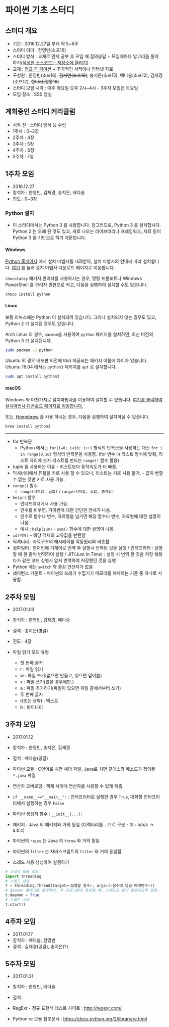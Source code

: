 # 파이썬 기초 스터디

## 스터디 개요
- 기간 : 2016.12.27일 부터 약 5~6주
- 스터디 리더 : 한영빈(소프16)
- 스터디 방식 : 교재로 먼저 공부 후 모임 때 질의응답 + 모임때마다 알고리즘 풀이 하기([작성한 소스코드는 저장소에 올리기](https://github.com/s-owl/python-basics-study))
- 교재 : [점프 투 파이썬](https://wikidocs.net/book/1) + 추가적인 서적이나 인터넷 자료
- 구성원 : 한영빈(소프16), ~~김지연(소프16)~~, 송지은(소프15), 배다슬(소프12), 김재경(소프12), ~~한나라(정통16)~~
- 스터디 모임 시각 : 매주 화요일 오후 2시~4시 - 3주차 모임은 목요일
- 모임 장소 : SSS 랩실

## 계획중인 스터디 커리큘럼
- 시작 전 : 스터디 방식 등 수립
- 1주차 : 0~3장
- 2주차 : 4장
- 3주차 : 5장
- 4주차 : 6장
- 5주차 : 7장

## 1주차 모임
- 2016.12.27
- 참석자 : 한영빈, 김재경, 송지은, 배다슬
- 진도 : 0~3장

### Python 설치
- 이 스터디에서는 Python 3 를 사용합니다. 장그러므로, Python 3 를 설치합시다. Python 2 는 오래 된 것도 있고, 새로 나오는 라이브러리나 프레임워크, 자료 등이 Python 3 을 기반으로 하기 때문입니다.

#### Windows
[Python 홈페이지](https://www.python.org) 에서 설치 마법사를 내려받아, 설치 마법사의 안내에 따라 설치합니다.
[여기](https://www.python.org/downloads/windows/) 를 눌러 설치 마법사 다운로드 페이지로 이동합니다.

`chocolatey` 패키지 관리자를 사용하시는 경우, 명령 프롬포트나 Windows PowerShell 를 관리자 권한으로 켜고, 다음을 실행하여 설치할 수도 있습니다.

```posh
choco install python
```

#### Linux
보통 리눅스에는 Python 이 설치되어 있습니다. 그러나 설치되지 않는 경우도 있고, Python 2 가 설치된 경우도 있습니다.

Arch Linux 의 경우, `pacman`을 사용하여 `python` 패키지를 설치하면, 최신 버전의 Python 3 가 설치됩니다.

```bash
sudo pacman -S python
```

Ubuntu 의 경우 배포판 버전에 따라 제공되는 패키지 이름에 차이가 있습니다. Ubuntu 16.04 에서는 `python3` 패키지를 `apt` 로 설치합니다.

```bash
sudo apt install python3
```

#### macOS
Windows 와 마찬가지로 설치마법사를 이용하여 설치할 수 있습니다. [여기를 클릭하여 설치마법사 다운로드 페이지로 이동합니다.](https://www.python.org/downloads/mac-osx/)

또는, [Homebrew](http://brew.sh/) 를 사용 하시는 경우, 다음을 실행하여 설치하실 수 있습니다.

```bash
brew install python3
```

---

- for 반복문
  - Python 에서는 `for(i=0; i<10; i++)` 형식의 반복문을 사용하는 대신 `for i in range(0,10)` 형식의 반복문을 사용함. (for 변수 in 리스트 형식에 맞춰, 리스트 자리에 숫자 리스트를 만드는 `range()` 함수 활용)
- tuple 을 사용하는 이유 - 리스트보다 동작속도가 더 빠름.
- 딕셔너리에서 튜플을 키로 사용 할 수 있으나, 리스트는 키로 사용 불가. - 값이 변할 수 없는 것만 키로 사용 가능.
- `range()` 함수
  - `range(시작값, 끝값)` / `range(시작값, 끝값, 증가값)`
- `help()` 함수
  - 인터프리터에서 사용 가능.
  - 인수를 비우면, 파이썬에 대한 간단한 안내가 나옴.
  - 인수로 함수나 변수, 자료형을 넘기면 해당 함수나 변수, 자료형에 대한 설명이 나옴.
  - 예시 : `help(sum)` - `sum()` 함수에 대한 설명이 나옴
- `id(객체)` - 해당 객체의 고유값을 반환함
- 딕셔너리 : 자료구조의 해시테이블 작동원리와 비슷함.
- 컴파일러 : 한꺼번에 기계어로 번역 후 실행시 번역된 것을 실행 / 인터프리터 : 실행할 때 한 줄씩 번역하여 실행 / JIT(Just In Time) : 실행 시 번역 한 것을 저장 해뒀다가 같은 코드 실행시 앞서 번역하여 저장했던 것을 실행
- Python 에는 `switch` 와 증감 연산자가 없음
- 레퍼런스 카운트 - 파이썬의 쓰레기 수집기가 메모리를 해체하는 기준 중 하나로 사용함.

## 2주차 모임
- 2017.01.03
- 참석자 : 한영빈, 김재경, 배다슬
- 결석 : 송지은(병결)
- 진도 : 4장

- 파일 읽기 모드 유형
  - 첫 번째 글자
   - r : 파일 읽기
   - w : 파일 쓰기(없으면 만들고, 있으면 덮어씀)
   - x : 파일 쓰기(없을 경우에만.)
   - a : 파일 추가하기(파일이 있으면 파일 끝에서부터 쓰기)
  - 두 번째 글자
   - t(또는 생략) : 텍스트
   - b : 바이너리

## 3주차 모임
- 2017.01.12
- 참석자 : 한영빈, 송지은, 김재경
- 결석 : 배다슬(공결)

- 파이썬 모듈 : C언어로 치면 헤더 파일, Java로 치면 클래스와 메소드가 정의된 `*.java` 파일
- 연산자 오버로딩 : 객체 사이에 연산자를 사용할 수 있게 해줌
- `if __name__=="__main__":` : 인터프리터로 실행한 경우 `True`, 대화형 인터프리터에서 실행하는 경우 `False`
- 파이썬 생성자 함수 : `__init__(...):`
- 패키지 : Java 의 패키지와 거의 동일 (디렉터리를 `.` 으로 구분 - 예 : a/b/c -> a.b.c)
- 파이썬의 `raise` 는 Java 의 `throw` 와 거의 동일
- 파이썬의 `filter` 는 자바스크립트의 `filter` 와 거의 동일함.

- 스레드 사용 생성하여 실행하기

```python
# 스레딩 모듈 로드
import threading
# 스레드 생성
t = threading.Thread(target=<실행할 함수>, args=(<함수에 넘길 매개변수>))
# daemon 플래그를 설정하여, 주 프로그램이 종료될 때, 스레드도 같이 종료되도록 설정.
t.daemon = True
# 스레드 시작
t.start()
```

## 4주차 모임
- 2017.01.17
- 참석자 : 배다슬, 한영빈
- 결석 : 김재경(공결), 송지은(?)

## 5주차 모임
- 2017.01.31
- 참석자 : 한영빈, 배다슬
- 결석 :

- RegExr - 정규 표현식 테스트 사이트 : http://regexr.com/
- Python re 모듈 참조문서 : https://docs.python.org/2/library/re.html
